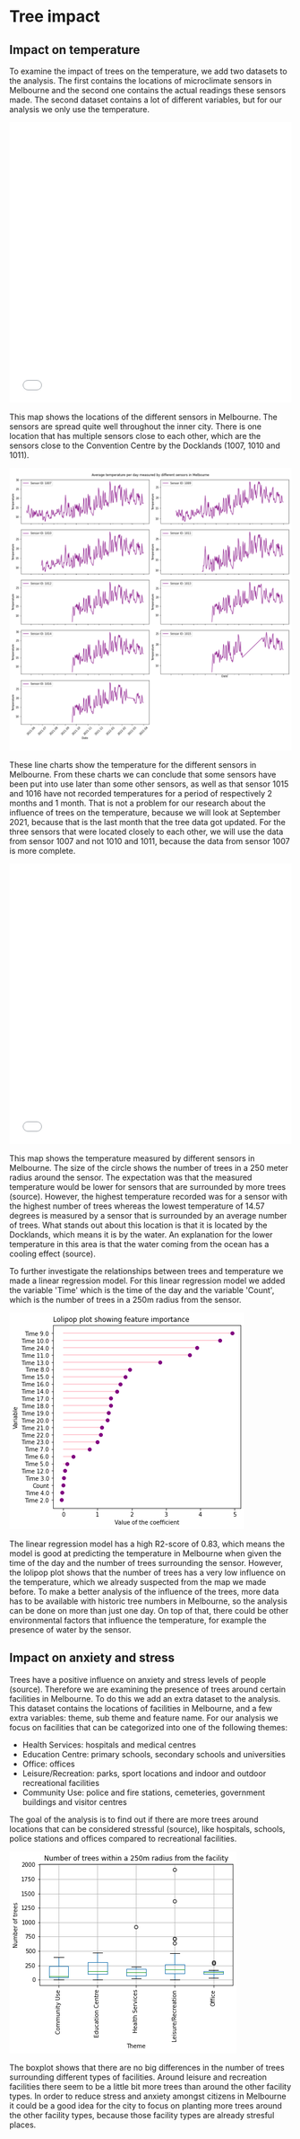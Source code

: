 # Tree impact

## Impact on temperature
To examine the impact of trees on the temperature, we add two datasets to the analysis. The first contains the locations of microclimate sensors in Melbourne and the second one contains the actual readings these sensors made. The second dataset contains a lot of different variables, but for our analysis we only use the temperature. 


<iframe src="/socialdata/sensor-locations.html"
	sandbox="allow-same-origin allow-scripts"
	width="100%"
	height="500"
	scrolling="no"
	seamless="seamless"
	frameborder="0">
</iframe>

This map shows the locations of the different sensors in Melbourne. The sensors are spread quite well throughout the inner city. There is one location that has multiple sensors close to each other, which are the sensors close to the Convention Centre by the Docklands (1007, 1010 and 1011).

![Average daily temperatures in Melbourne](average-temperature.png)

These line charts show the temperature for the different sensors in Melbourne. From these charts we can conclude that some sensors have been put into use later than some other sensors, as well as that sensor 1015 and 1016 have not recorded temperatures for a period of respectively 2 months and 1 month. That is not a problem for our research about the influence of trees on the temperature, because we will look at September 2021, because that is the last month that the tree data got updated. For the three sensors that were located closely to each other, we will use the data from sensor 1007 and not 1010 and 1011, because the data from sensor 1007 is more complete.

<iframe src="/socialdata/tree-temperature.html"
	sandbox="allow-same-origin allow-scripts"
	width="100%"
	height="500"
	scrolling="no"
	seamless="seamless"
	frameborder="0">
</iframe>

This map shows the temperature measured by different sensors in Melbourne. The size of the circle shows the number of trees in a 250 meter radius around the sensor. The expectation was that the measured temperature would be lower for sensors that are surrounded by more trees (source). However, the highest temperature recorded was for a sensor with the highest number of trees whereas the lowest temperature of 14.57 degrees is measured by a sensor that is surrounded by an average number of trees. What stands out about this location is that it is located by the Docklands, which means it is by the water. An explanation for the lower temperature in this area is that the water coming from the ocean has a cooling effect (source). 

To further investigate the relationships between trees and temperature we made a linear regression model. For this linear regression model we added the variable 'Time' which is the time of the day and the variable 'Count', which is the number of trees in a 250m radius from the sensor.

![Feature Importance Linear Regression](lolipop.png)

The linear regression model has a high R2-score of 0.83, which means the model is good at predicting the temperature in Melbourne when given the time of the day and the number of trees surrounding the sensor. However, the lolipop plot shows that the number of trees has a very low influence on the temperature, which we already suspected from the map we made before. To make a better analysis of the influence of the trees, more data has to be available with historic tree numbers in Melbourne, so the analysis can be done on more than just one day. On top of that, there could be other environmental factors that influence the temperature, for example the presence of water by the sensor. 

## Impact on anxiety and stress

Trees have a positive influence on anxiety and stress levels of people (source). Therefore we are examining the presence of trees around certain facilities in Melbourne. To do this we add an extra dataset to the analysis. This dataset contains the locations of facilities in Melbourne, and a few extra variables: theme, sub theme and feature name. For our analysis we focus on facilities that can be categorized into one of the following themes:

* Health Services: hospitals and medical centres
* Education Centre: primary schools, secondary schools and universities
* Office: offices
* Leisure/Recreation: parks, sport locations and indoor and outdoor recreational facilities
* Community Use: police and fire stations, cemeteries, government buildings and visitor centres

The goal of the analysis is to find out if there are more trees around locations that can be considered stressful (source), like hospitals, schools, police stations and offices compared to recreational facilities. 

![Boxplot Trees around Facilities](boxplot.png)

The boxplot shows that there are no big differences in the number of trees surrounding different types of facilities. Around leisure and recreation facilities there seem to be a little bit more trees than around the other facility types. In order to reduce stress and anxiety amongst citizens in Melbourne it could be a good idea for the city to focus on planting more trees around the other facility types, because those facility types are already stresful places.
